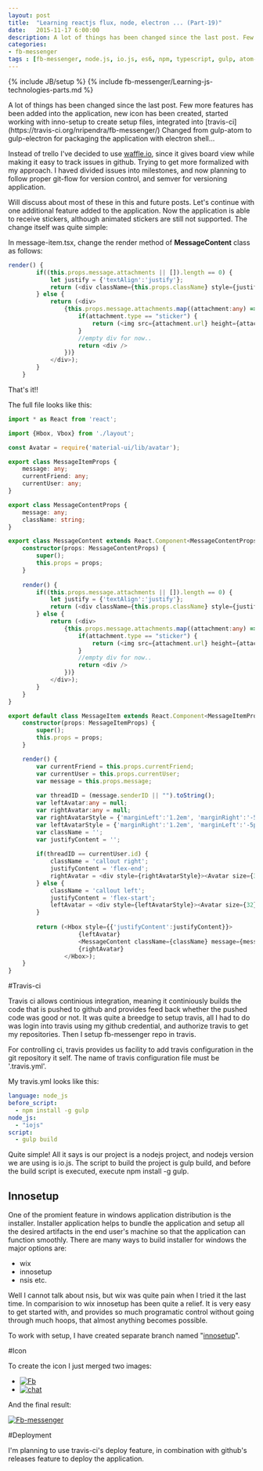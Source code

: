 ```yaml
---
layout: post
title:  "Learning reactjs flux, node, electron ... (Part-19)"
date:   2015-11-17 6:00:00
description: A lot of things has been changed since the last post. Few more features has been added into the application, new icon has been created, started working with inno-setup to create setup files, changed from gulp-atom to gulp-electron for packaging the application with electron shell...
categories:
- fb-messenger
tags : [fb-messenger, node.js, io.js, es6, npm, typescript, gulp, atom-electron, hbox, vbox]
---
```

{% include JB/setup %}
{% include fb-messenger/Learning-js-technologies-parts.md %}
<p class="first" markdown="1">
    A lot of things has been changed since the last post. Few more features has been added into the application, new icon has been created,
    started working with inno-setup to create setup files, integrated into [travis-ci](https://travis-ci.org/nripendra/fb-messenger/)
    Changed from gulp-atom to gulp-electron for packaging the application with electron shell...
</p>

Instead of trello I've decided to use [waffle.io](https://waffle.io/nripendra/fb-messenger/), since it gives board view while making it easy to track issues in github.
Trying to get more formalized with my approach. I haved divided issues into milestones, and now planning to follow proper git-flow for version control, and semver for 
versioning application.

Will discuss about most of these in this and future posts. Let's continue with one additional feature added to the application. Now the application is able to receive
stickers, although animated stickers are still not supported. The change itself was quite simple:

In message-item.tsx, change the render method of **MessageContent** class as follows:

```ts
render() {
		if((this.props.message.attachments || []).length == 0) {
			let justify = {'textAlign':'justify'};
			return (<div className={this.props.className} style={justify}>{this.props.message.body}</div>);
		} else {
			return (<div>
				{this.props.message.attachments.map((attachment:any) => {
					if(attachment.type == "sticker") {
						return (<img src={attachment.url} height={attachment.height} width={attachment.width} />);	
					}
					//empty div for now..
					return <div />
				})}
			</div>);
		}
	}
```

That's it!!

The full file looks like this:

```ts
import * as React from 'react';

import {Hbox, Vbox} from './layout';

const Avatar = require('material-ui/lib/avatar');

export class MessageItemProps {
    message: any;
    currentFriend: any;
	currentUser: any;
}

export class MessageContentProps {
	message: any;
	className: string;
}

export class MessageContent extends React.Component<MessageContentProps, any> {
	constructor(props: MessageContentProps) {
        super();
        this.props = props;
    }
	
	render() {
		if((this.props.message.attachments || []).length == 0) {
			let justify = {'textAlign':'justify'};
			return (<div className={this.props.className} style={justify}>{this.props.message.body}</div>);
		} else {
			return (<div>
				{this.props.message.attachments.map((attachment:any) => {
					if(attachment.type == "sticker") {
						return (<img src={attachment.url} height={attachment.height} width={attachment.width} />);	
					}
					//empty div for now..
					return <div />
				})}
			</div>);
		}
	}
}

export default class MessageItem extends React.Component<MessageItemProps, any> {
    constructor(props: MessageItemProps) {
        super();
        this.props = props;
    }

    render() {
        var currentFriend = this.props.currentFriend;
        var currentUser = this.props.currentUser;
        var message = this.props.message;
        
		var threadID = (message.senderID || "").toString();
		var leftAvatar:any = null;
		var rightAvatar:any = null;
		var rightAvatarStyle = {'marginLeft':'1.2em', 'marginRight':'-5px'};
		var leftAvatarStyle = {'marginRight':'1.2em', 'marginLeft':'-5px'};
		var className = '';
		var justifyContent = '';
		
		if(threadID == currentUser.id) {
			className = 'callout right';
			justifyContent = 'flex-end';
			rightAvatar = <div style={rightAvatarStyle}><Avatar size={32} src={currentUser.thumbSrc} /></div>;
		} else {
			className = 'callout left';
			justifyContent = 'flex-start';
			leftAvatar = <div style={leftAvatarStyle}><Avatar size={32} src={currentFriend.thumbSrc} /></div>;
		}
		
		return (<Hbox style={{'justifyContent':justifyContent}}>
					{leftAvatar}
					<MessageContent className={className} message={message}  />
					{rightAvatar}
				</Hbox>);
    }
}
```

#Travis-ci

Travis ci allows continious integration, meaning it continiously builds the code that is pushed to github and provides feed back whether the pushed code was
good or not. It was quite a breedge to setup travis, all I had to do was login into travis using my github credential, and authorize travis to get my
repositories. Then I setup fb-messenger repo in travis.

For controlling ci, travis provides us facility to add travis configuration in the git repository it self. The name of travis configuration file must be
'.travis.yml'.

My travis.yml looks like this:

```yaml
language: node_js
before_script:
  - npm install -g gulp
node_js:
  - "iojs"
script:
  - gulp build
```

Quite simple! All it says is our project is a nodejs project, and nodejs version we are using is io.js. The script to build the project is gulp build, and before
the build script is executed, execute npm install -g gulp.


<h2>Innosetup</h2>

One of the promient feature in windows application distribution is the installer. Installer application helps to bundle the application and setup all the desired
artifacts in the end user's machine so that the application can function smoothly. There are many ways to build installer for windows the major options are:

- wix
- innosetup
- nsis etc.

Well I cannot talk about nsis, but wix was quite pain when I tried it the last time. In comparision to wix innosetup has been quite a relief. It is very easy to get
started with, and provides so much programatic control without going through much hoops, that almost anything becomes possible.

To work with setup, I have created separate branch named "[innosetup](https://github.com/nripendra/fb-messenger/tree/innosetup)".

#Icon


To create the icon I just merged two images:

- [![Fb](https://cdn2.iconfinder.com/data/icons/neon-line-social-circles/100/Neon_Line_Social_Circles_50Icon_10px_grid-13-256.png)](https://www.iconfinder.com/icons/657794/chat_circles_facebook_line_neon_share_social_icon#size=256)
- [![chat](https://cdn0.iconfinder.com/data/icons/kameleon-free-pack-rounded/110/Chat-2-128.png)](https://www.iconfinder.com/icons/379512/2_chat_icon#size=128)

And the final result:

[![Fb-messenger](https://cloud.githubusercontent.com/assets/1594619/11169678/693dda52-8be6-11e5-9289-a0f144817188.png)](https://github.com/nripendra/fb-messenger/issues/31)

#Deployment

I'm planning to use travis-ci's deploy feature, in combination with github's releases feature to deploy the application.
